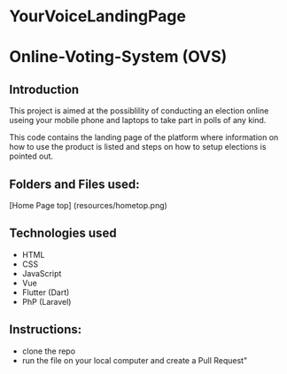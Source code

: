 # YourVoiceLandingPage

# Online-Voting-System (OVS)

## Introduction
This project is aimed at the possiblility of conducting an election online useing your mobile phone and laptops to take part in polls of any kind.

This code contains the landing page of the platform where information on how to use the product is listed and steps on how to setup elections is pointed out.


## Folders and Files used:

[Home Page top] (resources/hometop.png)

## Technologies used
- HTML
- CSS
- JavaScript
- Vue
- Flutter (Dart)
- PhP (Laravel)


## Instructions:

- clone the repo 
- run the file on your local computer and create a Pull Request"




